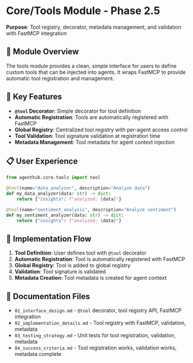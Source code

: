 # Core/Tools Module - Phase 2.5

**Purpose**: Tool registry, decorator, metadata management, and validation with FastMCP integration

## 🎯 **Module Overview**

The tools module provides a clean, simple interface for users to define custom tools that can be injected into agents. It wraps FastMCP to provide automatic tool registration and management.

## 🔧 **Key Features**

- **`@tool` Decorator**: Simple decorator for tool definition
- **Automatic Registration**: Tools are automatically registered with FastMCP
- **Global Registry**: Centralized tool registry with per-agent access control
- **Tool Validation**: Tool signature validation at registration time
- **Metadata Management**: Tool metadata for agent context injection

## 📋 **User Experience**

```python
from agenthub.core.tools import tool

@tool(name="data_analyzer", description="Analyze data")
def my_data_analyzer(data: str) -> dict:
    return {"insights": f"analyzed: {data}"}

@tool(name="sentiment_analysis", description="Analyze sentiment")
def my_sentiment_analyzer(data: str) -> dict:
    return {"insights": f"analyzed: {data}"}
```

## 🔄 **Implementation Flow**

1. **Tool Definition**: User defines tool with `@tool` decorator
2. **Automatic Registration**: Tool is automatically registered with FastMCP
3. **Global Registry**: Tool is added to global registry
4. **Validation**: Tool signature is validated
5. **Metadata Creation**: Tool metadata is created for agent context

## 📁 **Documentation Files**

- `01_interface_design.md` - `@tool` decorator, tool registry API, FastMCP integration
- `02_implementation_details.md` - Tool registry with FastMCP, validation, metadata
- `03_testing_strategy.md` - Unit tests for tool registration, validation, metadata
- `04_success_criteria.md` - Tool registration works, validation works, metadata complete
